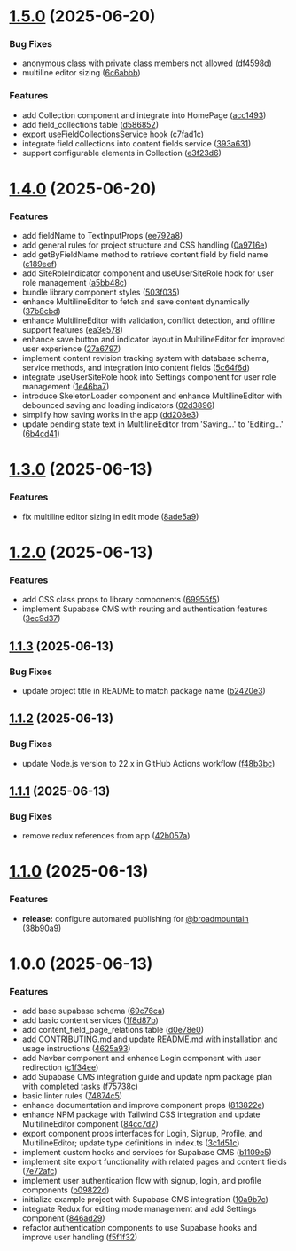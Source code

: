 # [1.5.0](https://github.com/broadmountaindigital/supabase-cms-react/compare/v1.4.0...v1.5.0) (2025-06-20)


### Bug Fixes

* anonymous class with private class members not allowed ([df4598d](https://github.com/broadmountaindigital/supabase-cms-react/commit/df4598d1e31c9d92927d8430d5ac876e3d46901e))
* multiline editor sizing ([6c6abbb](https://github.com/broadmountaindigital/supabase-cms-react/commit/6c6abbbd32f660ecdddd95b99b9284d03d286f81))


### Features

* add Collection component and integrate into HomePage ([acc1493](https://github.com/broadmountaindigital/supabase-cms-react/commit/acc1493b80000f1a3e4c3207919ad3797b3b8284))
* add field_collections table ([d586852](https://github.com/broadmountaindigital/supabase-cms-react/commit/d586852cb054abcbbb066d980b9dc77f77220e34))
* export useFieldCollectionsService hook ([c7fad1c](https://github.com/broadmountaindigital/supabase-cms-react/commit/c7fad1ccbc463e94da63ef1b27b7dbb53228934f))
* integrate field collections into content fields service ([393a631](https://github.com/broadmountaindigital/supabase-cms-react/commit/393a63153b19fddb34b41c9530158fce5b1aaa1a))
* support configurable elements in Collection ([e3f23d6](https://github.com/broadmountaindigital/supabase-cms-react/commit/e3f23d69f0b9501acb0206f56d43da6bb625b418))

# [1.4.0](https://github.com/broadmountaindigital/supabase-cms-react/compare/v1.3.0...v1.4.0) (2025-06-20)


### Features

* add fieldName to TextInputProps ([ee792a8](https://github.com/broadmountaindigital/supabase-cms-react/commit/ee792a8a14aef5f14be7e899aea1b53810ccbac9))
* add general rules for project structure and CSS handling ([0a9716e](https://github.com/broadmountaindigital/supabase-cms-react/commit/0a9716e0365f686894e94e768ea0673a8f53a7c4))
* add getByFieldName method to retrieve content field by field name ([c189eef](https://github.com/broadmountaindigital/supabase-cms-react/commit/c189eefaec8a72f748fbb09ff0e5b8ebe2f9976f))
* add SiteRoleIndicator component and useUserSiteRole hook for user role management ([a5bb48c](https://github.com/broadmountaindigital/supabase-cms-react/commit/a5bb48c7bd5b8bbd5f0496cea2b3a0621d4fa7c0))
* bundle library component styles ([503f035](https://github.com/broadmountaindigital/supabase-cms-react/commit/503f035754e8f631ce61964399a7cba677c85399))
* enhance MultilineEditor to fetch and save content dynamically ([37b8cbd](https://github.com/broadmountaindigital/supabase-cms-react/commit/37b8cbd2f7b0bd4a33d6689ceb60321f017f6e83))
* enhance MultilineEditor with validation, conflict detection, and offline support features ([ea3e578](https://github.com/broadmountaindigital/supabase-cms-react/commit/ea3e578e40694769cdc4adb31b79cb84e61c8c23))
* enhance save button and indicator layout in MultilineEditor for improved user experience ([27a6797](https://github.com/broadmountaindigital/supabase-cms-react/commit/27a679744b92048ddf958002bd7c37f8cfd15add))
* implement content revision tracking system with database schema, service methods, and integration into content fields ([5c64f6d](https://github.com/broadmountaindigital/supabase-cms-react/commit/5c64f6db8a15fa85d06248092bdf9ee04549a84c))
* integrate useUserSiteRole hook into Settings component for user role management ([1e46ba7](https://github.com/broadmountaindigital/supabase-cms-react/commit/1e46ba7aa79bacaab0f0d513b1b5c3717bf88a32))
* introduce SkeletonLoader component and enhance MultilineEditor with debounced saving and loading indicators ([02d3896](https://github.com/broadmountaindigital/supabase-cms-react/commit/02d3896138ad5629ca908926b8766208e0082ca5))
* simplify how saving works in the app ([dd208e3](https://github.com/broadmountaindigital/supabase-cms-react/commit/dd208e38f949f280d7f6dcdccafc30260e2c5c3b))
* update pending state text in MultilineEditor from 'Saving...' to 'Editing...' ([6b4cd41](https://github.com/broadmountaindigital/supabase-cms-react/commit/6b4cd417d14bfffd1dd37a07444a374f5e640d05))

# [1.3.0](https://github.com/broadmountaindigital/supabase-cms-react/compare/v1.2.0...v1.3.0) (2025-06-13)


### Features

* fix multiline editor sizing in edit mode ([8ade5a9](https://github.com/broadmountaindigital/supabase-cms-react/commit/8ade5a94ce1353b26e5181f43eb7c5fe9a4aac3c))

# [1.2.0](https://github.com/broadmountaindigital/supabase-cms-react/compare/v1.1.3...v1.2.0) (2025-06-13)


### Features

* add CSS class props to library components ([69955f5](https://github.com/broadmountaindigital/supabase-cms-react/commit/69955f58d096d121b9f679a0b051c0c2d3a9be5a))
* implement Supabase CMS with routing and authentication features ([3ec9d37](https://github.com/broadmountaindigital/supabase-cms-react/commit/3ec9d3730a8eb20f329e3cdf3341f1e56b2ea58f))

## [1.1.3](https://github.com/broadmountaindigital/supabase-cms-react/compare/v1.1.2...v1.1.3) (2025-06-13)


### Bug Fixes

* update project title in README to match package name ([b2420e3](https://github.com/broadmountaindigital/supabase-cms-react/commit/b2420e31067eb5c7b2ae83c9de6992be84381a35))

## [1.1.2](https://github.com/broadmountaindigital/a-supabase-cms/compare/v1.1.1...v1.1.2) (2025-06-13)

### Bug Fixes

- update Node.js version to 22.x in GitHub Actions workflow ([f48b3bc](https://github.com/broadmountaindigital/a-supabase-cms/commit/f48b3bc33bebf5e105a0fd0d2f1feef75bef0569))

## [1.1.1](https://github.com/broadmountaindigital/a-supabase-cms/compare/v1.1.0...v1.1.1) (2025-06-13)

### Bug Fixes

- remove redux references from app ([42b057a](https://github.com/broadmountaindigital/a-supabase-cms/commit/42b057a28f1f0699455d240689ea7b153566d906))

# [1.1.0](https://github.com/broadmountaindigital/a-supabase-cms/compare/v1.0.0...v1.1.0) (2025-06-13)

### Features

- **release:** configure automated publishing for [@broadmountain](https://github.com/broadmountain) ([38b90a9](https://github.com/broadmountaindigital/a-supabase-cms/commit/38b90a9beadea982819e555cbce4b657dd0d984c))

# 1.0.0 (2025-06-13)

### Features

- add base supabase schema ([69c76ca](https://github.com/broadmountaindigital/a-supabase-cms/commit/69c76ca9f81e237701f013816f87d448c80e6647))
- add basic content services ([1f8d87b](https://github.com/broadmountaindigital/a-supabase-cms/commit/1f8d87b678083567ad6d8bc6b24c9f6b1a5c83be))
- add content_field_page_relations table ([d0e78e0](https://github.com/broadmountaindigital/a-supabase-cms/commit/d0e78e054d36f8ea417da8200fb0d4090bedd674))
- add CONTRIBUTING.md and update README.md with installation and usage instructions ([4625a93](https://github.com/broadmountaindigital/a-supabase-cms/commit/4625a9319af21e737b1d7b7ee3c5541d392aee15))
- add Navbar component and enhance Login component with user redirection ([c1f34ee](https://github.com/broadmountaindigital/a-supabase-cms/commit/c1f34ee82ca7a809e13f759d131103493fe62572))
- add Supabase CMS integration guide and update npm package plan with completed tasks ([f75738c](https://github.com/broadmountaindigital/a-supabase-cms/commit/f75738cd24eea92a3154425f17d8c82819935092))
- basic linter rules ([74874c5](https://github.com/broadmountaindigital/a-supabase-cms/commit/74874c5d9da1f59b17991f76b663a2371cf06adb))
- enhance documentation and improve component props ([813822e](https://github.com/broadmountaindigital/a-supabase-cms/commit/813822ebff0bc81ae086bf47935c49cadcf9c7ef))
- enhance NPM package with Tailwind CSS integration and update MultilineEditor component ([84cc7d2](https://github.com/broadmountaindigital/a-supabase-cms/commit/84cc7d28871a27a9103e74edcc363a0d46cf2638))
- export component props interfaces for Login, Signup, Profile, and MultilineEditor; update type definitions in index.ts ([3c1d51c](https://github.com/broadmountaindigital/a-supabase-cms/commit/3c1d51c020b1106b6a5b6c47da177c23e64f9534))
- implement custom hooks and services for Supabase CMS ([b1109e5](https://github.com/broadmountaindigital/a-supabase-cms/commit/b1109e5b84d1ba24afdaf407fc08b8da3f38fc5d))
- implement site export functionality with related pages and content fields ([7e72afc](https://github.com/broadmountaindigital/a-supabase-cms/commit/7e72afcb9932da464a459c87e3512f4e65b79e68))
- implement user authentication flow with signup, login, and profile components ([b09822d](https://github.com/broadmountaindigital/a-supabase-cms/commit/b09822d31319783a3b3ae70657fb51f5f7df8c8d))
- initialize example project with Supabase CMS integration ([10a9b7c](https://github.com/broadmountaindigital/a-supabase-cms/commit/10a9b7c045bcf416b1da59ba4335a8325edb8979))
- integrate Redux for editing mode management and add Settings component ([846ad29](https://github.com/broadmountaindigital/a-supabase-cms/commit/846ad2975f5277f60575055aa1125bb56e491b1b))
- refactor authentication components to use Supabase hooks and improve user handling ([f5f1f32](https://github.com/broadmountaindigital/a-supabase-cms/commit/f5f1f321eb61fe05fb9027d38ce035798ae41742))
